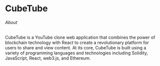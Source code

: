 # CubeTube

###### About

CubeTube is a YouTube clone web application that combines the power of blockchain technology with React to create a revolutionary platform for users to share and view content. At its core, CubeTube is built using a variety of programming languages and technologies including Solidity, JavaScript, React, web3.js, and Ethereum.
